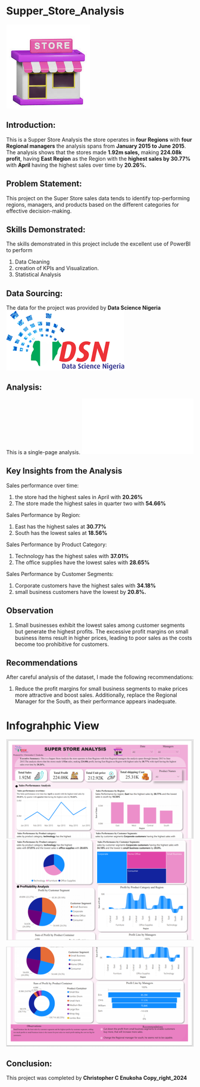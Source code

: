 # Supper_Store_Analysis
![](store.jfif)
## Introduction: 
This is a Supper Store Analysis the store operates in **four Regions** with **four Regional managers** the analysis spans from **January 2015 to June 2015**. The analysis shows that the stores made **1.92m sales,** making **224.08k profit**, having **East Region** as the Region with the **highest sales by 30.77%** with **April** having the highest sales over time by **20.26%.**

## Problem Statement:
This project on the Super Store sales data tends to identify top-performing regions, managers, and products based on the different categories for effective decision-making.

## Skills Demonstrated:
The skills demonstrated in this project include the excellent use of PowerBI to perform 
1.	Data Cleaning 
2.	creation of KPIs and Visualization.
3.	Statistical Analysis

## Data Sourcing:
The data for the project was provided by **Data Science Nigeria**
![](data_science.png)
## Analysis:
This is a single-page analysis.
![](Super_Store_Analysis.pdf)

## Key Insights from the Analysis 

 Sales performance over time: 
1) the store had the highest sales in April with **20.26%** 
2) The store made the highest sales in quarter two with **54.66%**
   
 Sales Performance by Region:
1) East has the highest sales at **30.77%**
2) South has the lowest sales at **18.56%**

 Sales Performance by Product Category:
1) Technology has the highest sales with **37.01%**
2) The office supplies have the lowest sales with **28.65%**

 Sales Performance by Customer Segments:
1) Corporate customers have the highest sales with **34.18%** 
2) small business customers have the lowest by **20.8%.**

## Observation
1) Small businesses exhibit the lowest sales among customer segments but generate the highest profits. The excessive profit margins on small business items result in higher prices, leading to poor sales as the costs become too prohibitive for customers.

## Recommendations
After careful analysis of the dataset, I made the following recommendations:
1) Reduce the profit margins for small business segments to make prices more attractive and boost sales. Additionally, replace the Regional Manager for the South, as their performance appears inadequate.

# Infograhphic View 
![](first.png)
![](second.png)

![](third.png)
## Conclusion:
This project was completed by __Christopher C Enukoha__  **Copy_right_2024**
